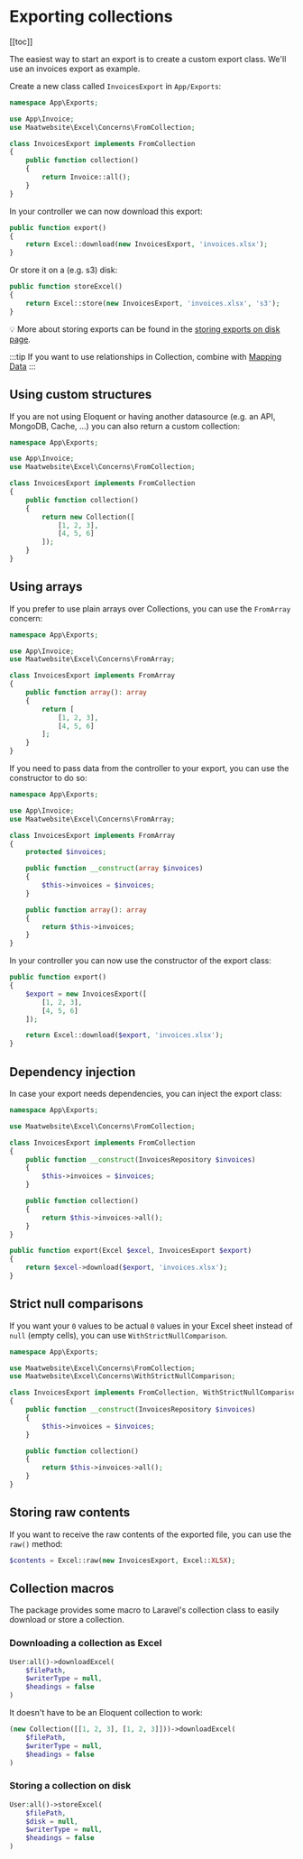 # Exporting collections

[[toc]]

The easiest way to start an export is to create a custom export class. We'll use an invoices export as example.

Create a new class called `InvoicesExport` in `App/Exports`:

```php
namespace App\Exports;

use App\Invoice;
use Maatwebsite\Excel\Concerns\FromCollection;

class InvoicesExport implements FromCollection
{
    public function collection()
    {
        return Invoice::all();
    }
}
```

In your controller we can now download this export:

```php
public function export() 
{
    return Excel::download(new InvoicesExport, 'invoices.xlsx');
}
```

Or store it on a (e.g. s3) disk:

```php
public function storeExcel() 
{
    return Excel::store(new InvoicesExport, 'invoices.xlsx', 's3');
}
```

:bulb: More about storing exports can be found in the [storing exports on disk page](/3.1/exports/store.html).

:::tip
If you want to use relationships in Collection, combine with [Mapping Data](/3.1/exports/mapping.html)
:::

## Using custom structures

If you are not using Eloquent or having another datasource (e.g. an API, MongoDB, Cache, ...) you can also return a custom collection:

```php
namespace App\Exports;

use App\Invoice;
use Maatwebsite\Excel\Concerns\FromCollection;

class InvoicesExport implements FromCollection
{
    public function collection()
    {
        return new Collection([
            [1, 2, 3],
            [4, 5, 6]
        ]);
    }
}
```

## Using arrays

If you prefer to use plain arrays over Collections, you can use the `FromArray` concern:

```php
namespace App\Exports;

use App\Invoice;
use Maatwebsite\Excel\Concerns\FromArray;

class InvoicesExport implements FromArray
{
    public function array(): array
    {
        return [
            [1, 2, 3],
            [4, 5, 6]
        ];
    }
}
```

If you need to pass data from the controller to your export, you can use the constructor to do so:

```php
namespace App\Exports;

use App\Invoice;
use Maatwebsite\Excel\Concerns\FromArray;

class InvoicesExport implements FromArray
{
    protected $invoices;

    public function __construct(array $invoices)
    {
        $this->invoices = $invoices;
    }

    public function array(): array
    {
        return $this->invoices;
    }
}
```

In your controller you can now use the constructor of the export class:

```php
public function export() 
{
    $export = new InvoicesExport([
        [1, 2, 3],
        [4, 5, 6]
    ]);

    return Excel::download($export, 'invoices.xlsx');
}
```

## Dependency injection

In case your export needs dependencies, you can inject the export class:

```php
namespace App\Exports;

use Maatwebsite\Excel\Concerns\FromCollection;

class InvoicesExport implements FromCollection
{
    public function __construct(InvoicesRepository $invoices)
    {
        $this->invoices = $invoices;
    }

    public function collection()
    {
        return $this->invoices->all();
    }
}
```

```php
public function export(Excel $excel, InvoicesExport $export) 
{
    return $excel->download($export, 'invoices.xlsx');
}
```

## Strict null comparisons

If you want your `0` values to be actual `0` values in your Excel sheet instead of `null` (empty cells), you can use `WithStrictNullComparison`.

```php
namespace App\Exports;

use Maatwebsite\Excel\Concerns\FromCollection;
use Maatwebsite\Excel\Concerns\WithStrictNullComparison;

class InvoicesExport implements FromCollection, WithStrictNullComparison
{
    public function __construct(InvoicesRepository $invoices)
    {
        $this->invoices = $invoices;
    }

    public function collection()
    {
        return $this->invoices->all();
    }
}
```

## Storing raw contents

If you want to receive the raw contents of the exported file, you can use the `raw()` method:

```php
$contents = Excel::raw(new InvoicesExport, Excel::XLSX);
```

## Collection macros

The package provides some macro to Laravel's collection class to easily download or store a collection.

### Downloading a collection as Excel

```php
User:all()->downloadExcel(
    $filePath,
    $writerType = null,
    $headings = false
)
```

It doesn't have to be an Eloquent collection to work:


```php
(new Collection([[1, 2, 3], [1, 2, 3]]))->downloadExcel(
    $filePath,
    $writerType = null,
    $headings = false
)
```

### Storing a collection on disk

```php
User:all()->storeExcel(
    $filePath,
    $disk = null,
    $writerType = null,
    $headings = false
)
```
